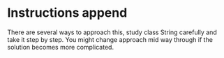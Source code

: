 # Instructions append

There are several ways to approach this, study class String carefully and take it step by step. You might change approach mid way through if the solution becomes more complicated.